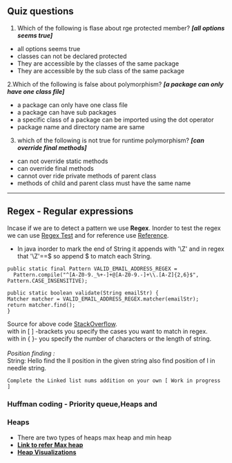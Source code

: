 ## Quiz questions
1. Which of the following is flase about rge protected member? _**[all options seems true]**_
- all options seems true
- classes can not be declared protected
- They are accessible by the classes of the same package
- They are accessible by the sub class of the same package 

2.Which of the following is false about polymorphism? _**[a package can only have one class file]**_
- a package can only have one class file 
- a package can have sub packages
- a specific class of a package can be imported using the dot operator
- package name and directory name are same

3. which of the following is not true for runtime polymorphism? _**[can override final methods]**_
- can not override static methods
- can override final methods
- cannot over ride private methods of parent class
- methods of child and parent class must have the same name 

---
## Regex - Regular expressions

Incase if we are to detect a pattern we use **Regex**.
Inorder to test the regex we can use [Regex Test](https://regexr.com/) and for reference use [Reference](https://www.javatpoint.com/java-regex).
- In java inorder to mark the end of String it appends with '\Z' and in regex that '\Z'==$ so append $ to match each String. 
```
public static final Pattern VALID_EMAIL_ADDRESS_REGEX =
  Pattern.compile("^[A-Z0-9._%+-]+@[A-Z0-9.-]+\\.[A-Z]{2,6}$", Pattern.CASE_INSENSITIVE);

public static boolean validate(String emailStr) {
Matcher matcher = VALID_EMAIL_ADDRESS_REGEX.matcher(emailStr);
return matcher.find();
}
```
Source for above code [StackOverflow](https://stackoverflow.com/questions/8204680/java-regex-email).<br>
with in  [ ] -brackets you specify the cases you want to match in regex. <br>
with in { }- you specify the number of characters or the length of string.
<br>
<br>
 _Position finding :_ <br>
String: Hello find the ll position in the given string also find position of l in needle string.

```Complete the Linked list nums addition on your own [ Work in progress ]```
<br>
### Huffman coding - Priority queue,Heaps and 
### Heaps
- There are two types of heaps max heap and min heap
- **[Link to refer Max heap](https://www.gatevidyalay.com/tag/heap-data-structure-ppt/)**
- **[Heap Visualizations](https://www.cs.usfca.edu/~galles/visualization/Heap.html)** 
